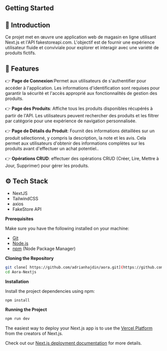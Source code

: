

## Getting Started

## <a name="introduction">🤖 Introduction</a>

Ce projet met en œuvre une application web de magasin en ligne utilisant Next.js et l'API fakestoreapi.com. L'objectif est de fournir une expérience utilisateur fluide et conviviale pour explorer et interagir avec une variété de produits fictifs.

## <a name="features">🔋 Features</a>

👉 **Page de Connexion**:Permet aux utilisateurs de s'authentifier pour accéder à l'application. Les informations d'identification sont requises pour garantir la sécurité et l'accès approprié aux fonctionnalités de gestion des produits.

👉 **Page des Produits**: Affiche tous les produits disponibles récupérés à partir de l'API. Les utilisateurs peuvent rechercher des produits et les filtrer par catégorie pour une expérience de navigation personnalisée.

👉 **Page de Détails du Produit**: Fournit des informations détaillées sur un produit sélectionné, y compris la description, la note et les avis. Cela permet aux utilisateurs d'obtenir des informations complètes sur les produits avant d'effectuer un achat potentiel..

👉 **Opérations CRUD**: effectuer des opérations CRUD (Créer, Lire, Mettre à Jour, Supprimer) pour gérer les produits. 






## <a name="tech-stack">⚙️ Tech Stack</a>

- NextJS
- TailwindCSS
- axios
- FakeStore API 
  
**Prerequisites**

Make sure you have the following installed on your machine:

- [Git](https://git-scm.com/)
- [Node.js](https://nodejs.org/en)
- [npm](https://www.npmjs.com/) (Node Package Manager)

**Cloning the Repository**

```bash
git clone[ https://github.com/adrianhajdin/aora.git](https://github.com/Ahlemmer/Aora-Nextjs.git)
cd Aora-Nextjs
```

**Installation**

Install the project dependencies using npm:

```bash
npm install
```

**Running the Project**

```bash
npm run dev
```




The easiest way to deploy your Next.js app is to use the [Vercel Platform](https://vercel.com/new?utm_medium=default-template&filter=next.js&utm_source=create-next-app&utm_campaign=create-next-app-readme) from the creators of Next.js.

Check out our [Next.js deployment documentation](https://nextjs.org/docs/deployment) for more details.
